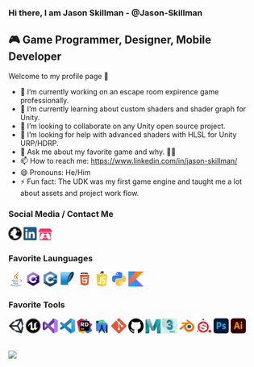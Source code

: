 ### Hi there, I am Jason Skillman - @Jason-Skillman
## 🎮 Game Programmer, Designer, Mobile Developer

Welcome to my profile page 👏

- 🔭 I’m currently working on an escape room expirence game professionally.
- 🌱 I’m currently learning about custom shaders and shader graph for Unity.
- 👯 I’m looking to collaborate on any Unity open source project.
- 🤔 I’m looking for help with advanced shaders with HLSL for Unity URP/HDRP.
- 💬 Ask me about my favorite game and why. 🌌🚀
- 📫 How to reach me: https://www.linkedin.com/in/jason-skillman/
- 😄 Pronouns: He/Him
- ⚡ Fun fact: The UDK was my first game engine and taught me a lot about assets and project work flow.

### Social Media / Contact Me
[<img aligh="left" alt="MyWebsite" width="26px" src="https://raw.githubusercontent.com/iconic/open-iconic/master/svg/globe.svg"/>][MyWebsite]
[<img aligh="left" alt="LinkedIn" width="26px" src="media/linkedin.png"/>][LinkedIn]
[<img aligh="left" alt="Itch.io" width="26px" src="media/itch.io.png"/>][Itch.io]

### Favorite Launguages
[<img aligh="left" alt="Java" width="30px" src="media/launguages/java.png"/>][MyWebsite]
[<img aligh="left" alt="C#" width="30px" src="media/launguages/c_sharp.png"/>][MyWebsite]
[<img aligh="left" alt="C++" width="30px" src="media/launguages/c_plus_plus.png"/>][MyWebsite]
[<img aligh="left" alt="SQLite" width="30px" src="media/launguages/sqlite.png"/>][MyWebsite]
[<img aligh="left" alt="HTML5" width="30px" src="media/launguages/html5.png"/>][MyWebsite]
[<img aligh="left" alt="Javascript" width="30px" src="media/launguages/javascript.png" />][MyWebsite]
[<img aligh="left" alt="Python" width="30px" src="media/launguages/python.png"/>][MyWebsite]
[<img aligh="left" alt="Kotlin" width="30px" src="media/launguages/kotlin.png"/>][MyWebsite]

### Favorite Tools
[<img aligh="left" alt="Unity" width="30px" src="media/tools/unity.png"/>][MyWebsite]
[<img aligh="left" alt="Unreal" width="30px" src="media/tools/unreal.png"/>][MyWebsite]
[<img aligh="left" alt="Visual Studio" width="30px" src="media/tools/visual_studio.png"/>][MyWebsite]
[<img aligh="left" alt="Visual Studio Code" width="30px" src="media/tools/visual_studio_code.png"/>][MyWebsite]
[<img aligh="left" alt="Jetbrains Rider" width="30px" src="media/tools/jetbrains_rider.png"/>][MyWebsite]
[<img aligh="left" alt="Android Studio" width="30px" src="media/tools/android_studio.png"/>][MyWebsite]
[<img aligh="left" alt="Git" width="30px" src="media/tools/git.png"/>][MyWebsite]
[<img aligh="left" alt="GitHub" width="30px" src="media/tools/github.svg"/>][MyWebsite]
[<img aligh="left" alt="Maya" width="30px" src="media/tools/maya.png"/>][MyWebsite]
[<img aligh="left" alt="3dsmax" width="30px" src="media/tools/3dsmax.png"/>][MyWebsite]
[<img aligh="left" alt="Blender" width="30px" src="media/tools/blender.png"/>][MyWebsite]
[<img aligh="left" alt="Substance Painter" width="30px" src="media/tools/substance_painter.png"/>][MyWebsite]
[<img aligh="left" alt="Photoshop" width="30px" src="media/tools/photoshop.png"/>][MyWebsite]
[<img aligh="left" alt="Illustractor" width="30px" src="media/tools/illustrator.png"/>][MyWebsite]

<br>
<img src="https://github-readme-stats.vercel.app/api?username=Jason-Skillman&&show_icons=true&title_color=ffffff&icon_color=bb2acf&text_color=daf7dc&bg_color=151515">

<!--
[![Top Langs](https://github-readme-stats.vercel.app/api/top-langs/?username=Jason-Skillman&layout=compact&hide=shaderlab&langs_count=7)](https://github.com/anuraghazra/github-readme-stats)
-->

<!-- Definitions -->
[MyWebsite]: https://jasonskillman.wixsite.com/website
[LinkedIn]: https://www.linkedin.com/in/jason-skillman/
[Itch.io]: https://jason_skillman.itch.io/
<!-- [GitLab]: https://gitlab.com/Jason-Skillman -->


<!--
**Jason-Skillman/Jason-Skillman** is a ✨ _special_ ✨ repository because its `README.md` (this file) appears on your GitHub profile.

Here are some ideas to get you started:

- 🔭 I’m currently working on ...
- 🌱 I’m currently learning ...
- 👯 I’m looking to collaborate on ...
- 🤔 I’m looking for help with ...
- 💬 Ask me about ...
- 📫 How to reach me: ...
- 😄 Pronouns: ...
- ⚡ Fun fact: ...
-->
